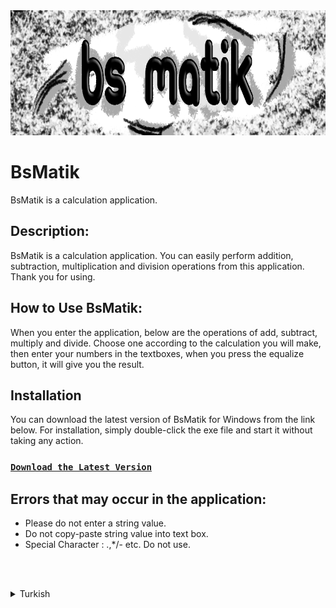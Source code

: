 <img src="./banner.webp" width="900" height="200" alt="bsmatik" />

# BsMatik
BsMatik is a calculation application.


## Description:  
BsMatik is a calculation application.  You can easily perform addition, subtraction, multiplication and division operations  from this application.  Thank you for using.  


## How to Use BsMatik:  
When you enter the application,  below are the operations of add, subtract, multiply and divide.  Choose one according to the calculation you will make,  then enter your numbers in the textboxes, when you press the equalize button,  it will give you the result.   

## Installation
You can download the latest version of BsMatik for Windows from the link below. For installation, simply double-click the exe file and start it without taking any action.
### [`Download the Latest Version`](https://github.com/FVuar/BsMatik/releases/latest)

## Errors that may occur in the application:  

- Please do not enter a string value.  
- Do not copy-paste string value into text box.  
- Special Character : .,*/- etc. Do not use.

<br><br>

<details>
    <summary>Turkish</summary>
    <p>
        <h1> BsMatik </h1>
        BsMatik, hesap makinesi uygulamasıdır.
        <h2>Nedir bu BsMatik?</h2>  
        BsMatik bir hesap makinesi uygulamasıdır.  Toplama, çıkarma, çarpma ve bölme işlemlerini bu uygulamadan kolaylıkla gerçekleştirebilirsiniz.
        <h2>BsMatik Nasıl Kullanılır?</h2> 
        Uygulamaya girdiğinizde aşağıda toplama, çıkarma, çarpma ve bölme işlemleri yer almaktadır.  Yapacağınız hesaplamaya göre birini seçin, ardından ilgili girdi alanlarına sayılarınızı girin, eşitle butonuna bastığınızda size verdiğiniz işlemin sonucunu döndürecektir.
        <h2>Nasıl İndirilir ve Kurululur</h2>
        BsMatik'in Windows için son sürümünü aşağıdaki bağlantıdan indirebilirsiniz. Kurulum için exe dosyasına çift tıklayıp başlatmanız yeterlidir.
        <h3><a href="https://github.com/FVuar/BsMatik/releases/latest"><code>En Son Sürümü İndirmek için Tıklayınız</code></a></h3>
        <h2>Uygulamada oluşabilecek hatalar!</h2>
        <ul>
            <li>Lütfen metinsel bir değer girmekten kaçının.</li>
            <li>Girdi alanlarına kopyala-yapıştır işlevi uygulamayınız.</li> 
            <li>Lütfen özel karakterler(.,*/- vb.) kullanmayınız.</li>   
        </ul>
    </p>  
</details>